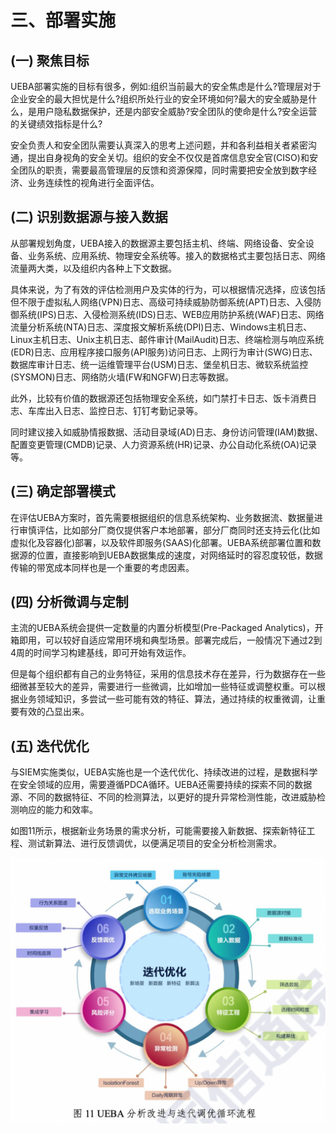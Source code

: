 # 三、部署实施

## (一) 聚焦目标

UEBA部署实施的目标有很多，例如:组织当前最大的安全焦虑是什么?管理层对于企业安全的最大担忧是什么?组织所处行业的安全环境如何?最大的安全威胁是什么，是用户隐私数据保护，还是内部安全威胁?安全团队的使命是什么?安全运营的关键绩效指标是什么?

安全负责人和安全团队需要认真深入的思考上述问题，并和各利益相关者紧密沟通，提出自身视角的安全关切。组织的安全不仅仅是首席信息安全官(CISO)和安全团队的职责，需要最高管理层的反馈和资源保障，同时需要把安全放到数字经济、业务连续性的视角进行全面评估。

## (二) 识别数据源与接入数据

从部署规划角度，UEBA接入的数据源主要包括主机、终端、网络设备、安全设备、业务系统、应用系统、物理安全系统等。接入的数据格式主要包括日志、网络流量两大类，以及组织内各种上下文数据。

具体来说，为了有效的评估检测用户及实体的行为，可以根据情况选择，应该包括但不限于虚拟私人网络(VPN)日志、高级可持续威胁防御系统(APT)日志、入侵防御系统(IPS)日志、入侵检测系统(IDS)日志、WEB应用防护系统(WAF)日志、网络流量分析系统(NTA)日志、深度报文解析系统(DPI)日志、Windows主机日志、Linux主机日志、Unix主机日志、邮件审计(MailAudit)日志、终端检测与响应系统(EDR)日志、应用程序接口服务(API服务)访问日志、上网行为审计(SWG)日志、数据库审计日志、统一运维管理平台(USM)日志、堡垒机日志、微软系统监控(SYSMON)日志、网络防火墙(FW和NGFW)日志等数据。

此外，比较有价值的数据源还包括物理安全系统，如门禁打卡日志、饭卡消费日志、车库出入日志、监控日志、钉钉考勤记录等。

同时建议接入如威胁情报数据、活动目录域(AD)日志、身份访问管理(IAM)数据、配置变更管理(CMDB)记录、人力资源系统(HR)记录、办公自动化系统(OA)记录等。

## (三) 确定部署模式

在评估UEBA方案时，首先需要根据组织的信息系统架构、业务数据流、数据量进行审慎评估，比如部分厂商仅提供客户本地部署，部分厂商同时还支持云化(比如虚拟化及容器化)部署，以及软件即服务(SAAS)化部署。UEBA系统部署位置和数据源的位置，直接影响到UEBA数据集成的速度，对网络延时的容忍度较低，数据传输的带宽成本同样也是一个重要的考虑因素。

## (四) 分析微调与定制

主流的UEBA系统会提供一定数量的内置分析模型(Pre-Packaged Analytics)，开箱即用，可以较好自适应常用环境和典型场景。部署完成后，一般情况下通过2到4周的时间学习构建基线，即可开始有效运作。

但是每个组织都有自己的业务特征，采用的信息技术存在差异，行为数据存在一些细微甚至较大的差异，需要进行一些微调，比如增加一些特征或调整权重。可以根据业务领域知识，多尝试一些可能有效的特征、算法，通过持续的权重微调，让重要有效的凸显出来。

## (五) 迭代优化

与SIEM实施类似，UEBA实施也是一个迭代优化、持续改进的过程，是数据科学在安全领域的应用，需要遵循PDCA循环。UEBA还需要持续的探索不同的数据源、不同的数据特征、不同的检测算法，以更好的提升异常检测性能，改进威胁检测响应的能力和效率。

如图11所示，根据新业务场景的需求分析，可能需要接入新数据、探索新特征工程、测试新算法、进行反馈调优，以便满足项目的安全分析检测需求。

![image-20220529174946272](./img/3-1.png)